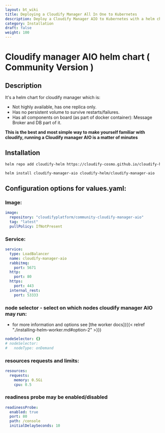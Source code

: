 ```yaml
---
layout: bt_wiki
title: Deploying a Cloudify Manager All In One to Kubernetes
description: Deploy a Cloudify Manager AIO to Kubernetes with a helm chart.
category: Installation
draft: false
weight: 100
---
```

# Cloudify manager AIO helm chart  ( Community Version )

## Description

It's a helm chart for cloudify manager which is:

* Not highly available, has one replica only.
* Has no persistent volume to survive restarts/failures.
* Has all components on board (as part of docker container): Message Broker and DB part of it.

**This is the best and most simple way to make yourself familiar with cloudify, running a Cloudify manager AIO is a matter of minutes**


## Installation
```bash
helm repo add cloudify-helm https://cloudify-cosmo.github.io/cloudify-helm

helm install cloudify-manager-aio cloudify-helm/cloudify-manager-aio
```

## Configuration options for values.yaml:

### Image:

```yaml
image:
  repository: "cloudifyplatform/community-cloudify-manager-aio"
  tag: "latest"
  pullPolicy: IfNotPresent
```

### Service:

```yaml
service:
  type: LoadBalancer
  name: cloudify-manager-aio
  rabbitmq:
    port: 5671
  http:
    port: 80
  https:
    port: 443
  internal_rest:
    port: 53333
```

### node selector - select on which nodes cloudify manager AIO may run:
* for more information and options see [the worker docs]({{< relref "./installing-helm-worker.md#option-2" >}})
```yaml
nodeSelector: {}
# nodeSelector:
#   nodeType: onDemand 
```


### resources requests and limits:
```yaml
resources:
  requests:
    memory: 0.5Gi
    cpu: 0.5
```

### readiness probe may be enabled/disabled
```yaml
readinessProbe:
  enabled: true
  port: 80
  path: /console
  initialDelaySeconds: 10
```


